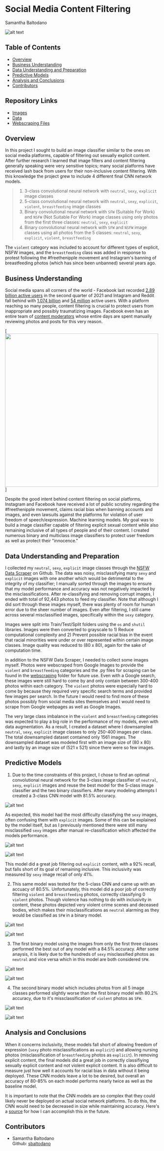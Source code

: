 # Social Media Content Filtering
Samantha Baltodano

![alt text](Visuals/file-20210604-23-e0is4c.jpeg)


## Table of Contents
* [Overview](#overview)
* [Business Understanding](#business-understanding)
* [Data Understanding and Preparation](#data-understanding-and-preparation)
* [Predictive Models](#predictive-models)
* [Analysis and Conclusions](#analysis-and-conclusions)
* [Contributors](#contributors)


## Repository Links
* [Images](/Visuals)
* [Data](https://github.com/alex000kim/nsfw_data_scraper)
* [Webscraping Files](/Webscraping)

## Overview
In this project I sought to build an image classifier similar to the ones on social media platforms, capable of filtering out sexually explicit content. After further research I learned that image filters and content filtering generally speaking were very sensitive topics; many social platforms have received lash back from users for their non-inclusive content filtering. With this knowledge the project grew to include 4 different final CNN network models.

> 1) 3-class convolutional neural network with `neutral`, `sexy`, `explicit` image classes
> 2) 5-class convolutional neural network with `neutral`, `sexy`, `explicit`, `violent`, `breastfeeding` image classes
> 3) Binary convolutional neural network with `SFW` (Suitable For Work) and `NSFW` (Not Suitable For Work) image classes using only photos from the first three classes: `neutral`, `sexy`, `explicit`
> 4) Binary convolutional neural network with `SFW` and `NSFW` image classes using all photos from the 5 classes: `neutral`, `sexy`, `explicit`, `violent`, `breastfeeding`

The `violent` category was included to account for different types of explicit, NSFW images, and the `breastfeeding` class was added in response to protest following the #freethenipple movement and Instagram's banning of breastfeeding photos (which has since been unbanned) several years ago.

## Business Understanding
Social media spans all corners of the world - Facebook last recorded [2.89 billion active users](https://www.statista.com/statistics/264810/number-of-monthly-active-facebook-users-worldwide/) in the second quarter of 2021 and Intagram and Reddit fall behind with [1.074 billion](https://www.omnicoreagency.com/instagram-statistics/) and [54 million](https://www.oberlo.com/blog/reddit-statistics) active users. With a platform reaching so many people, content filtering is crucial to protect users from inappropriate and possibly traumatizing images. Facebook even has an entire team of [content moderators](https://www.theverge.com/2019/2/25/18229714/cognizant-facebook-content-moderator-interviews-trauma-working-conditions-arizona) whose entire days are spent manually reviewing photos and posts for this very reason.

[<img src="Visuals/60-seconds-on-the-internet.png" width="500" height="500">]

Despite the good intent behind content filtering on social platforms, Instagram and Facebook have received a lot of public scrutiny regarding the #freethenipple movement, claims racial bias when banning accounts and images, and even lawsuits against the platforms for violation of user freedom of speech/expression. Machine learning models. My goal was to build a image classifier capable of filtering explicit sexual content while also remaining inclusive of all types of people and of their content. I created numerous binary and multiclass image classifiers to protect user freedom as well as protect their "innocence."

## Data Understanding and Preparation
I collected my `neutral`, `sexy`, `explicit` image classes through the [NSFW Data Scraper](https://github.com/alex000kim/nsfw_data_scraper) on Github. The data was noisy, misclassifying many `sexy` and `explicit` images with one another which would be detrimental to the integrity of my classifier; I manually sorted through the images to ensure that my model performance and accuracy was not negatively impacted by the misclassifications. After re-classifying and removing corrupt images, I ended with total of 92,443 photos to feed my classifier. Note that although I did sort through these images myself, there was plenty of room for human error due to the sheer number of images. Even after filtering, I still came across several misclassified images, specifically within the `sexy` category.

Images were split into Train/Test/Split folders using the `os` and `shutil` libraries. Images were then converted to grayscale to 1) Reduce computational complexity and 2) Prevent possible racial bias in the event that racial minorities were under or over represented within certain image classes. Image quality was reduced to (80 x 80), again for the sake of computation time. 

In addition to the NSFW Data Scraper, I needed to collect some images myself. Photos were webscraped from Google Images to provide the `violent` and `breastfeeding` categories and the .py files for scraping can be found in the [webscraping](/Webscraping) folder for future use. Even with a Google search, these images were still hard to come by and only contain between 300-400 photos within each category. The `violent` photos were especially hard to come by because they required very specific search terms and provided few images per search. In the future I would need to find more of these photos possibly from social media sites themselves and I would need to scrape from Google webpages as well as Google Images. 

The very large class imbalance in the `violent` and `breastfeeding` categories was expected to play a big role in the performance of my models, even with data augmentation. As a result, I created a dataset where I downsampled `neutral`, `sexy`, `explicit` image classes to only 250-400 images per class. The total downsampled dataset contained only 1561 images. The downsampled dataset was modeled first with an image size of (80 x 80) and lastly by an image size of (521 x 521) since there were so few images.


## Predictive Models
1. Due to the time constraints of this project, I chose to find an optimal convolutional neural network for the 3-class image classifier of `neutral`, `sexy`, `explicit` images and reuse the best model for the 5-class image classifier and the two binary classifiers. After many modeling attempts I created a 3-class CNN model with 81.5% accuracy.

![alt text](Visuals/3_class_summary.png)

As expected, this model had the most difficulty classifying the `sexy` images, often confusing them with `explicit` images. Some of this can be explained by the model itself, but as I previously mentioned there were still many misclassified `sexy` images after manual re-classification which affected the models performance.

![alt text](Visuals/3_class_matrix.png)

![alt text](Visuals/3_class_recall.png)

This model did a great job filtering out `explicit` content, with a 92% recall, but falls short of its goal of remaining inclusive. This inclusivity was measured by `sexy` image recall of only 41%.

2. This same model was tested for the 5-class CNN and came up with an accuacy of 80.5%. Unfortunately, this model did a poor job of correctly filtering `violent` and `breastfeeding` photos, correctly classifying 0 `violent` photos. Though violence has nothing to do with inclusivity in content, these photos depicted very violent crime scenes and deceased bodies, which makes their misclassifications as `neutral` alarming as they would be classified as `SFW` in  a binary model. 

![alt text](Visuals/5_class_matrix.png)

![alt text](Visuals/5_class_recall.png)

3. The first binary model using the images from only the first three classes performed the best out of any model with a 84.5% accuracy. After some anaysis, it is likely due to the hundreds of `sexy` misclassified photos as `neutral` and vice versa which in this model are both considered `SFW`.

![alt text](Visuals/binary_3_class_conf.png)

![alt text](Visuals/binary3_recall.png)

4. The second binary model which includes photos from all 5 image classes performed slightly worse than the first binary model with 80.2% accuracy, due to it's missclassification of `violent` photos as `SFW`.

![alt text](Visuals/binary_5.png)

![alt text](Visuals/binary5_recall.png)
    
## Analysis and Conclusions
When it concerns inclusivity, these models fall short of allowing freedom of expression (`sexy` photo misclassifications as `explicit`) and allowing nursing photos (misclassification of `breastfeeding` photos as `explicit`). In removing explicit content, the final models did a great job in correctly classifiying sexually explicit content and not violent explicit content. It is also difficult to measure just how well it accounts for racial bias in data without it being deployed. These CNN models leave a lot to be desired, but overall an accuracy of 80-85% on each model performs nearly twice as well as the baseline model.

It is important to note that the CNN models are so complex that they could likely never be deployed on actual social network platforms. To do this, the CNN would need to be decreased in size while maintaining accuracy. Here's a [source](https://towardsdatascience.com/decrease-neural-network-size-and-maintain-accuracy-knowledge-distillation-6efb43952f9d) for how I can accomplish this in the future.

## Contributors
- Samantha Baltodano <br>
    Github: [sbaltodano](https://github.com/sbaltodano)<br>

